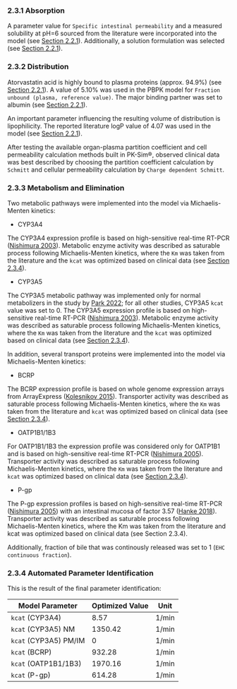 ### 2.3.1 Absorption

A parameter value for  `Specific intestinal permeability` and a measured solubility at pH=6 sourced from the literature were incorporated into the model (see [Section 2.2.1](#221-in-vitro-and-physicochemical-data)). Additionally, a solution formulation was selected (see [Section 2.2.1](#221-in-vitro-and-physicochemical-data)).

### 2.3.2 Distribution

Atorvastatin acid is highly bound to plasma proteins (approx. 94.9%) (see [Section 2.2.1](#221-in-vitro-and-physicochemical-data)). A value of 5.10% was used in the PBPK model for `Fraction unbound (plasma, reference value)`. The major binding partner was set to albumin (see [Section 2.2.1](#221-in-vitro-and-physicochemical-data)).

An important parameter influencing the resulting volume of distribution is lipophilicity. The reported literature logP value of 4.07 was used in the model (see [Section 2.2.1](#221-in-vitro-and-physicochemical-data)). 

After testing the available organ-plasma partition coefficient and cell permeability calculation methods built in PK-Sim®, observed clinical data was best described by choosing the partition coefficient calculation by `Schmitt` and cellular permeability calculation by `Charge dependent Schmitt`.

### 2.3.3 Metabolism and Elimination

Two metabolic pathways were implemented into the model via Michaelis-Menten kinetics: 

* CYP3A4

The CYP3A4 expression profile is based on high-sensitive real-time RT-PCR ([Nishimura 2003](#18-references)). Metabolic enzyme activity was described as saturable process following Michaelis-Menten kinetics, where the `Km` was taken from the literature and the `kcat` was optimized based on clinical data (see [Section 2.3.4](#234-automated-parameter-identification)).

* CYP3A5

The CYP3A5 metabolic pathway was implemented only for normal metabolizers in the study by [Park 2022](#28-references); for all other studies, CYP3A5 `kcat` value was set to 0.
The CYP3A5 expression profile is based on high-sensitive real-time RT-PCR ([Nishimura 2003](#18-references)). Metabolic enzyme activity was described as saturable process following Michaelis-Menten kinetics, where the `Km` was taken from the literature and the `kcat` was optimized based on clinical data (see [Section 2.3.4](#234-automated-parameter-identification)).

In addition, several transport proteins were implemented into the model via Michaelis-Menten kinetics: 

* BCRP

The BCRP expression profile is based on whole genome expression arrays from ArrayExpress ([Kolesnikov 2015](#5-references)). Transporter activity was described as saturable process following Michaelis-Menten kinetics, where the `Km` was taken from the literature and `kcat` was optimized based on clinical data (see [Section 2.3.4](#234-automated-parameter-identification)).

* OATP1B1/1B3

For OATP1B1/1B3 the expression profile was considered only for OATP1B1 and is based on high-sensitive real-time RT-PCR ([Nishimura 2005](#20-references)). Transporter activity was described as saturable process following Michaelis-Menten kinetics, where the `Km` was taken from the literature and `kcat` was optimized based on clinical data (see [Section 2.3.4](#234-automated-parameter-identification)).

* P-gp

The P-gp expression profiles is based on high-sensitive real-time RT-PCR ([Nishimura 2005](#20-references)) with an intestinal mucosa of factor 3.57 ([Hanke 2018](#27-references)). Transporter activity was described as saturable process following Michaelis-Menten kinetics, where the Km was taken from the literature and kcat was optimized based on clinical data (see Section 2.3.4).

Additionally, fraction of bile that was continously released was set to 1 (`EHC continuous fraction`).


### 2.3.4 Automated Parameter Identification

This is the result of the final parameter identification:

| Model Parameter                | Optimized Value | Unit      |
| ------------------------------ | --------------- | --------- |
| `kcat` (CYP3A4)                | 8.57            | 1/min     |
| `kcat` (CYP3A5) NM             | 1350.42         | 1/min     |
| `kcat` (CYP3A5) PM/IM          | 0               | 1/min     |
| `kcat` (BCRP)                  | 932.28          | 1/min     |
| `kcat` (OATP1B1/1B3)           | 1970.16         | 1/min     |
| `kcat` (P-gp)                  | 614.28          | 1/min     |



 
